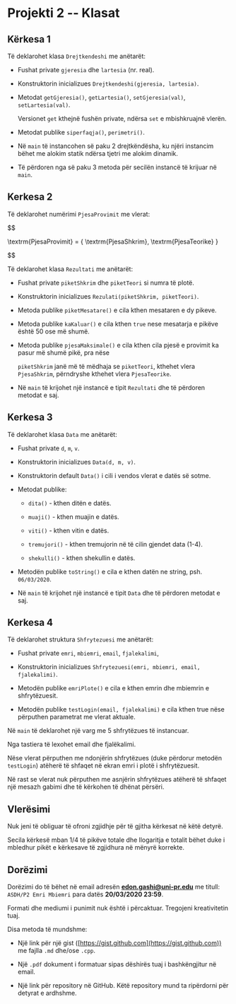 # Projekti 2 -- Klasat



## Kërkesa 1



Të deklarohet klasa `Drejtkendeshi` me anëtarët:



- Fushat private `gjeresia` dhe `lartesia` (nr. real).

- Konstruktorin inicializues `Drejtkendeshi(gjeresia, lartesia)`.

- Metodat `getGjeresia()`, `getLartesia()`, `setGjeresia(val)`, `setLartesia(val)`.

  Versionet `get` kthejnë fushën private, ndërsa `set` e mbishkruajnë vlerën.

- Metodat publike `siperfaqja()`, `perimetri()`.

- Në `main` të instancohen së paku 2 drejtkëndësha, ku njëri instancim bëhet me alokim statik ndërsa tjetri me alokim dinamik.

- Të përdoren nga së paku 3 metoda për secilën instancë të krijuar në `main`.



## Kerkesa 2



Të deklarohet numërimi `PjesaProvimit` me vlerat:



$$

\textrm{PjesaProvimit} = \{ \textrm{PjesaShkrim}, \textrm{PjesaTeorike} \}

$$



Të deklarohet klasa `Rezultati` me anëtarët:



- Fushat private `piketShkrim` dhe `piketTeori` si numra të plotë.

- Konstruktorin inicializues `Rezulati(piketShkrim, piketTeori)`.

- Metoda publike `piketMesatare()` e cila kthen mesataren e dy pikeve.

- Metoda publike `kaKaluar()` e cila kthen `true` nese mesatarja e pikëve është 50 ose më shumë.

- Metoda publike `pjesaMaksimale()` e cila kthen cila pjesë e provimit ka pasur më shumë pikë, pra nëse

  `piketShkrim` janë më të mëdhaja se `piketTeori`, kthehet vlera `PjesaShkrim`, përndryshe kthehet vlera `PjesaTeorike`.

- Në `main` të krijohet një instancë e tipit `Rezultati` dhe të përdoren metodat e saj.



## Kerkesa 3



Të deklarohet klasa `Data` me anëtarët:



- Fushat private `d`, `m`, `v`.

- Konstruktorin inicializues `Data(d, m, v)`.

- Konstruktorin default `Data()` i cili i vendos vlerat e datës së sotme.

- Metodat publike:

    - `dita()` - kthen ditën e datës.

    - `muaji()` - kthen muajin e datës.

    - `viti()` - kthen vitin e datës.

    - `tremujori()` - kthen tremujorin në të cilin gjendet data (1-4).

    - `shekulli()` - kthen shekullin e datës.

- Metodën publike `toString()` e cila e kthen datën ne string, psh. `06/03/2020`.

- Në `main` të krijohet një instancë e tipit `Data` dhe të përdoren metodat e saj.



## Kerkesa 4



Të deklarohet struktura `Shfrytezuesi` me anëtarët:



- Fushat private  `emri`, `mbiemri`, `email`, `fjalekalimi`,

- Konstruktorin inicializues `Shfrytezuesi(emri, mbiemri, email, fjalekalimi)`.

- Metodën publike `emriPlote()` e cila e kthen emrin dhe mbiemrin e shfrytëzuesit.

- Metodën publike `testLogin(email, fjalekalimi)` e cila kthen true nëse përputhen parametrat me vlerat aktuale.



Në `main` të deklarohet një varg me 5 shfrytëzues të instancuar.

Nga tastiera të lexohet email dhe fjalëkalimi.

Nëse vlerat përputhen me ndonjërin shfrytëzues (duke përdorur metodën `testLogin`) atëherë të shfaqet në ekran emri i plotë i shfrytëzuesit.

Në rast se vlerat nuk përputhen me asnjërin shfrytëzues atëherë të shfaqet një mesazh gabimi dhe të kërkohen të dhënat përsëri.



## Vlerësimi



Nuk jeni të obliguar të ofroni zgjidhje për të gjitha kërkesat në këtë detyrë.



Secila kërkesë mban 1/4 të pikëve totale dhe llogaritja e totalit bëhet duke i mbledhur pikët e kërkesave të zgjidhura në mënyrë korrekte.



## Dorëzimi



Dorëzimi do të bëhet në email adresën **edon.gashi@uni-pr.edu** me titull: `ASDH/P2 Emri Mbiemri` para datës **20/03/2020 23:59**.



Formati dhe mediumi i punimit nuk është i përcaktuar. Tregojeni kreativitetin tuaj.



Disa metoda të mundshme:



- Një link për një gist ([https://gist.github.com](https://gist.github.com)) me fajlla `.md` dhe/ose `.cpp`.

- Një `.pdf` dokument i formatuar sipas dëshirës tuaj i bashkëngjitur në email.

- Një link për repository në GitHub. Këtë repository mund ta ripërdorni për detyrat e ardhshme.



